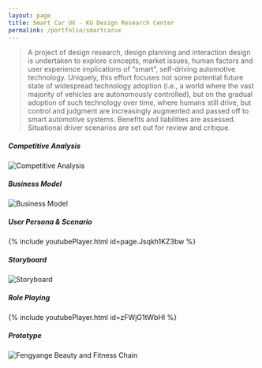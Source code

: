 ```yaml
---
layout: page
title: Smart Car UX - KU Design Research Center
permalink: /portfolio/smartcarux
---
```



> A project of design research, design planning and interaction design is undertaken to explore concepts, market issues, human factors and user experience implications of “smart”, self-driving automotive technology. Uniquely, this effort focuses not some potential future state of widespread technology adoption (i.e., a world where the vast majority of vehicles are autonomously controlled), but on the gradual adoption of such technology over time, where humans still drive, but control and judgment are increasingly augmented and passed off to smart automotive systems. Benefits and liabilities are assessed. Situational driver scenarios are set out for review and critique.

##### Competitive Analysis
![Competitive Analysis](https://cyrus-education.github.io/images/scca.png "Large example image")
##### Business Model
![Business Model](https://cyrus-education.github.io/images/scbm.png "Large example image")
##### User Persona & Scenario
{% include youtubePlayer.html id=page.Jsqkh1KZ3bw %}
##### Storyboard
![Storyboard](https://cyrus-education.github.io/images/scs "Large example image")
##### Role Playing
{% include youtubePlayer.html id=zFWjG1tWbHI %}
##### Prototype
![Fengyange Beauty and Fitness Chain](https://cyrus-education.github.io/images/fengyan.jpg "Large example image")


